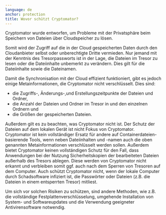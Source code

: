 ```yaml
---
language: de
anchor: protection
title: Wovor schützt Cryptomator?
---
```

<p class="lead">Cryptomator wurde entworfen, um Probleme mit der Privatsphäre beim Speichern von Dateien über Cloudspeicher zu lösen.</p>

Somit wird der Zugriff auf die in der Cloud gespeicherten Daten durch den Cloudanbieter selbst oder unberechtigte Dritte vermieden. Nur jemand mit der Kenntnis des Tresorpassworts ist in der Lage, die Dateien im Tresor zu lesen oder die Dateiinhalte unbemerkt zu verändern. Dies gilt für die Dateiinhalte sowie die Dateinamen.

Damit die Synchronisation mit der Cloud effizient funktioniert, gibt es jedoch einige Metainformationen, die Cryptomator nicht verschlüsselt. Dies sind:

- die Zugriffs-, Änderungs-,und Erstellungszeitpunkte der Dateien und Ordner,
- die Anzahl der Dateien und Ordner im Tresor in und den einzelnen Ordnern und
- die Größen der gespeicherten Dateien.

Außerdem gilt es zu beachten, was Cryptomator nicht ist. Der Schutz der Dateien auf dem lokalen Gerät ist nicht Fokus von Cryptomator. Cryptomator ist kein vollständiger Ersatz für andere auf Containerdateien-basierende Tools, wenn neben Dateiinhalten und -namen auch die oben genannten Metainformationen verschlüsselt werden sollen. Außerdem bietet Cryptomator keinen vollständigen Schutz für den Fall, dass Anwendungen bei der Nutzung Sicherheitskopien der bearbeiteten Dateien außerhalb des Tresors ablegen. Diese werden von Cryptomator nicht erkannt und verbleiben somit ggf. auch nach dem Sperren von Tresoren auf dem Computer. Auch schützt Cryptomator nicht, wenn der lokale Computer durch Schadsoftware infiziert ist, die Passwörter oder Dateien (z.B. die Dateien in einem entsperrten Tresor) mitliest.

Um sich vor solchen Risiken zu schützen, sind andere Methoden, wie z.B. die vollständige Festplattenverschlüsselung, umgehende Installation von System- und Softwareupdates und die Verwendung geeigneter Antivirensoftware notwendig.
